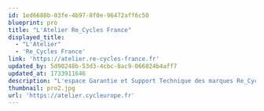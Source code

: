 ```yaml
---
id: 1ed6688b-03fe-4b97-8f0e-96472aff6c50
blueprint: pro
title: "L'Atelier Re_Cycles France"
displayed_title:
  - "L'Atelier"
  - 'Re_Cycles France'
link: 'https://atelier.re-cycles-france.fr'
updated_by: 5d90248b-53d3-4cbc-8ac9-066824b4aff7
updated_at: 1733911646
description: "L'espace Garantie et Support Technique des marques Re_Cycles France"
thumbnail: pro2.jpg
url: 'https://atelier.cycleurope.fr'
---
```

